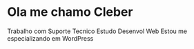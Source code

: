 # Ola me chamo Cleber

Trabalho com Suporte Tecnico 
Estudo Desenvol  Web 
Estou me especializando em WordPress


